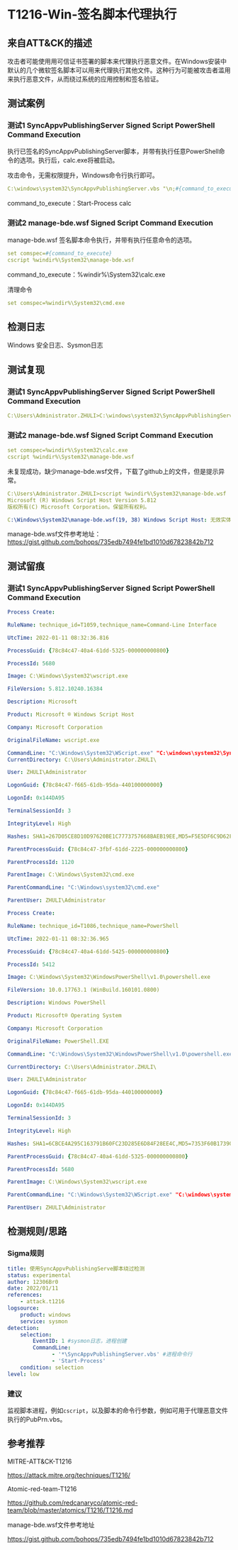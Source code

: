 # T1216-Win-签名脚本代理执行

## 来自ATT&CK的描述

攻击者可能使用用可信证书签署的脚本来代理执行恶意文件。在Windows安装中默认的几个微软签名脚本可以用来代理执行其他文件。这种行为可能被攻击者滥用来执行恶意文件，从而绕过系统的应用控制和签名验证。

## 测试案例

### 测试1 SyncAppvPublishingServer Signed Script PowerShell Command Execution

执行已签名的SyncAppvPublishingServer脚本，并带有执行任意PowerShell命令的选项。执行后，calc.exe将被启动。

攻击命令，无需权限提升，Windows命令行执行即可。

```yml
C:\windows\system32\SyncAppvPublishingServer.vbs "\n;#{command_to_execute}"
```

command_to_execute：Start-Process calc

### 测试2 manage-bde.wsf Signed Script Command Execution

manage-bde.wsf 签名脚本命令执行，并带有执行任意命令的选项。

```yml
set comspec=#{command_to_execute}
cscript %windir%\System32\manage-bde.wsf
```

command_to_execute：%windir%\System32\calc.exe

清理命令

```yml
set comspec=%windir%\System32\cmd.exe
```

## 检测日志

Windows 安全日志、Sysmon日志

## 测试复现

### 测试1 SyncAppvPublishingServer Signed Script PowerShell Command Execution

```yml
C:\Users\Administrator.ZHULI>C:\windows\system32\SyncAppvPublishingServer.vbs "\n;Start-Process calc"
```

### 测试2 manage-bde.wsf Signed Script Command Execution

```yml
set comspec=%windir%\System32\calc.exe
cscript %windir%\System32\manage-bde.wsf
```

未复现成功，缺少manage-bde.wsf文件，下载了github上的文件，但是提示异常。

```yml
C:\Users\Administrator.ZHULI>cscript %windir%\System32\manage-bde.wsf
Microsoft (R) Windows Script Host Version 5.812
版权所有(C) Microsoft Corporation。保留所有权利。

C:\Windows\System32\manage-bde.wsf(19, 38) Windows Script Host: 无效实体引用
```

manage-bde.wsf文件参考地址：<https://gist.github.com/bohops/735edb7494fe1bd1010d67823842b712>

## 测试留痕

### 测试1 SyncAppvPublishingServer Signed Script PowerShell Command Execution

```yml
Process Create:

RuleName: technique_id=T1059,technique_name=Command-Line Interface

UtcTime: 2022-01-11 08:32:36.816

ProcessGuid: {78c84c47-40a4-61dd-5325-000000000800}

ProcessId: 5680

Image: C:\Windows\System32\wscript.exe

FileVersion: 5.812.10240.16384

Description: Microsoft 

Product: Microsoft ® Windows Script Host

Company: Microsoft Corporation

OriginalFileName: wscript.exe

CommandLine: "C:\Windows\System32\WScript.exe" "C:\windows\system32\SyncAppvPublishingServer.vbs" "\n;Start-Process calc"
CurrentDirectory: C:\Users\Administrator.ZHULI\

User: ZHULI\Administrator

LogonGuid: {78c84c47-f665-61db-95da-440100000000}

LogonId: 0x144DA95

TerminalSessionId: 3

IntegrityLevel: High

Hashes: SHA1=267D05CE8D10D97620BE1C7773757668BAEB19EE,MD5=F5E5DF6C9D62F4E940B334954A2046FC,SHA256=47CACD60D91441137D055184614B1A418C0457992977857A76CA05C75BBC1B56,IMPHASH=0F71D5F6F4CBB935CE1B09754102419C

ParentProcessGuid: {78c84c47-3fbf-61dd-2225-000000000800}

ParentProcessId: 1120

ParentImage: C:\Windows\System32\cmd.exe

ParentCommandLine: "C:\Windows\system32\cmd.exe" 

ParentUser: ZHULI\Administrator
```

```yml
Process Create:

RuleName: technique_id=T1086,technique_name=PowerShell

UtcTime: 2022-01-11 08:32:36.965

ProcessGuid: {78c84c47-40a4-61dd-5425-000000000800}

ProcessId: 5412

Image: C:\Windows\System32\WindowsPowerShell\v1.0\powershell.exe

FileVersion: 10.0.17763.1 (WinBuild.160101.0800)

Description: Windows PowerShell

Product: Microsoft® Operating System

Company: Microsoft Corporation

OriginalFileName: PowerShell.EXE

CommandLine: "C:\Windows\System32\WindowsPowerShell\v1.0\powershell.exe" -NonInteractive -WindowStyle Hidden -ExecutionPolicy RemoteSigned -Command &{$env:psmodulepath = [IO.Directory]::GetCurrentDirectory(); import-module AppvClient; Sync-AppvPublishingServer \n;Start-Process calc}

CurrentDirectory: C:\Users\Administrator.ZHULI\

User: ZHULI\Administrator

LogonGuid: {78c84c47-f665-61db-95da-440100000000}

LogonId: 0x144DA95

TerminalSessionId: 3

IntegrityLevel: High

Hashes: SHA1=6CBCE4A295C163791B60FC23D285E6D84F28EE4C,MD5=7353F60B1739074EB17C5F4DDDEFE239,SHA256=DE96A6E69944335375DC1AC238336066889D9FFC7D73628EF4FE1B1B160AB32C,IMPHASH=741776AACCFC5B71FF59832DCDCACE0F

ParentProcessGuid: {78c84c47-40a4-61dd-5325-000000000800}

ParentProcessId: 5680

ParentImage: C:\Windows\System32\wscript.exe

ParentCommandLine: "C:\Windows\System32\WScript.exe" "C:\windows\system32\SyncAppvPublishingServer.vbs" "\n;Start-Process calc"

ParentUser: ZHULI\Administrator
```

## 检测规则/思路

### Sigma规则

```yml
title: 使用SyncAppvPublishingServe脚本绕过检测
status: experimental
author: 12306Br0
date: 2022/01/11
references:
    - attack.t1216
logsource:
    product: windows
    service: sysmon
detection:
    selection:
        EventID: 1 #sysmon日志，进程创建
		CommandLine: 
		      - '*\SyncAppvPublishingServer.vbs' #进程命令行
			  - 'Start-Process'
    condition: selection
level: low
```

### 建议

监视脚本进程，例如`cscript`，以及脚本的命令行参数，例如可用于代理恶意文件执行的PubPrn.vbs。

## 参考推荐

MITRE-ATT&CK-T1216

<https://attack.mitre.org/techniques/T1216/>

Atomic-red-team-T1216

<https://github.com/redcanaryco/atomic-red-team/blob/master/atomics/T1216/T1216.md>

manage-bde.wsf文件参考地址

<https://gist.github.com/bohops/735edb7494fe1bd1010d67823842b712>
